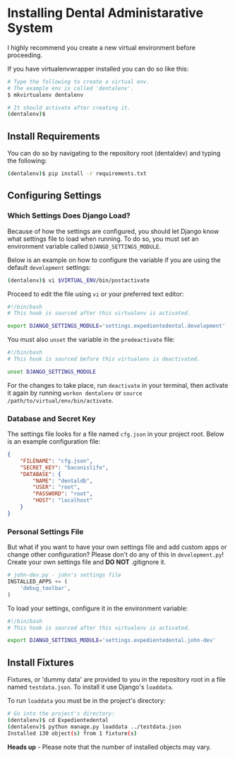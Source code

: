 # Installing Dental Administarative System

I highly recommend you create a new virtual environment before proceeding.

If you have virtualenvwrapper installed you can do so like this:
```bash
# Type the following to create a virtual env.
# The example env is called 'dentalenv'.
$ mkvirtualenv dentalenv

# It should activate after creating it.
(dentalenv)$

```

## Install Requirements

You can do so by navigating to the repository root (dentaldev) and typing the following:
```bash
(dentalenv)$ pip install -r requirements.txt
```

## Configuring Settings

### Which Settings Does Django Load?

Because of how the settings are configured, you should let Django know what settings file to load when running. To do so, you must set an environment variable called `DJANGO_SETTINGS_MODULE`.

Below is an example on how to configure the variable if you are using the default `development` settings:
```bash
(dentalenv)$ vi $VIRTUAL_ENV/bin/postactivate
```
Proceed to edit the file using `vi` or your preferred text editor:
```bash
#!/bin/bash
# This hook is sourced after this virtualenv is activated.

export DJANGO_SETTINGS_MODULE='settings.expedientedental.development'
```
You must also `unset` the variable in the `predeactivate` file:
```bash
#!/bin/bash
# This hook is sourced before this virtualenv is deactivated.

unset DJANGO_SETTINGS_MODULE
```
For the changes to take place, run `deactivate` in your terminal, then activate it again by running `workon dentalenv` or `source /path/to/virtual/env/bin/activate`.

### Database and Secret Key

The settings file looks for a file named `cfg.json` in your project root. Below is an example configuration file:

```json
{
    "FILENAME": "cfg.json",
    "SECRET_KEY": "baconislife",
    "DATABASE": {
        "NAME": "dentaldb",
        "USER": "root",
        "PASSWORD": "root",
        "HOST": "localhost"
    }
}
```

### Personal Settings File

But what if you want to have your own settings file and add custom apps or change other configuration? Please don't do any of this in `development.py`! Create your own settings file and **DO NOT** .gitignore it.

```python
# john-dev.py - john's settings file
INSTALLED_APPS += (
    'debug_toolbar',
)
```

To load your settings, configure it in the environment variable:
```bash
#!/bin/bash
# This hook is sourced after this virtualenv is activated.

export DJANGO_SETTINGS_MODULE='settings.expedientedental.john-dev'
```

## Install Fixtures

Fixtures, or 'dummy data' are provided to you in the repository root in a file named `testdata.json`. To install it use Django's `loaddata`.

To run `loaddata` you must be in the project's directory:
```bash
# Go into the project's directory:
(dentalenv)$ cd Expedientedental
(dentalenv)$ python manage.py loaddata ../testdata.json
Installed 130 object(s) from 1 fixture(s)
```
**Heads up** - Please note that the number of installed objects may vary.
